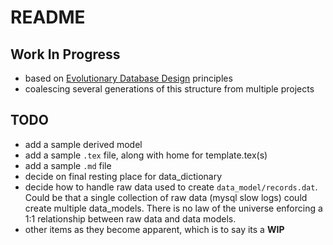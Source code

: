 # README

## Work In Progress

+ based on [Evolutionary Database Design](https://martinfowler.com/articles/evodb.html) principles
+ coalescing several generations of this structure from multiple projects

## TODO

+ add a sample derived model
+ add a sample ``.tex`` file, along with home for template.tex(s)
+ add a sample ``.md`` file
+ decide on final resting place for data_dictionary
+ decide how to handle raw data used to create ``data_model/records.dat``. Could be that a single collection of raw data (mysql slow logs) could create multiple data_models. There is no law of the universe enforcing a 1:1 relationship between raw data and data models.
+ other items as they become apparent, which is to say its a __WIP__
